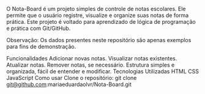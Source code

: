 O Nota-Board é um projeto simples de controle de notas escolares. Ele permite que o usuário registre, visualize e organize suas notas de forma prática. Este projeto é voltado para aprendizado de lógica de programação e prática com Git/GitHub.

Observação: Os dados presentes neste repositório são apenas exemplos para fins de demonstração.

Funcionalidades
Adicionar novas notas.
Visualizar notas existentes.
Atualizar notas.
Remover notas, se necessário.
Estrutura simples e organizada, fácil de entender e modificar.
Tecnologias Utilizadas
HTML
CSS
JavaScript
Como usar
Clone o repositório:
git clone git@github.com:mariaeduardaolvr/Nota-Board.git
